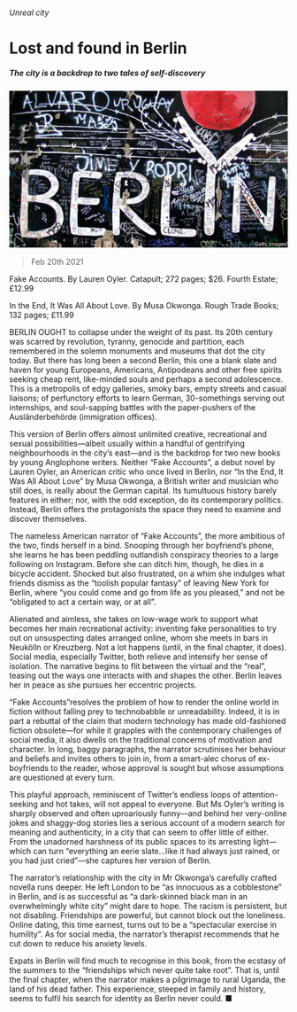 ###### Unreal city

# Lost and found in Berlin 

##### The city is a backdrop to two tales of self-discovery 

![image](images/20210220_bkp006.jpg) 

> Feb 20th 2021 


Fake Accounts. By Lauren Oyler. Catapult; 272 pages; $26. Fourth Estate; £12.99


In the End, It Was All About Love. By Musa Okwonga. Rough Trade Books; 132 pages; £11.99


BERLIN OUGHT to collapse under the weight of its past. Its 20th century was scarred by revolution, tyranny, genocide and partition, each remembered in the solemn monuments and museums that dot the city today. But there has long been a second Berlin, this one a blank slate and haven for young Europeans, Americans, Antipodeans and other free spirits seeking cheap rent, like-minded souls and perhaps a second adolescence. This is a metropolis of edgy galleries, smoky bars, empty streets and casual liaisons; of perfunctory efforts to learn German, 30-somethings serving out internships, and soul-sapping battles with the paper-pushers of the Ausländerbehörde (immigration offices). 


This version of Berlin offers almost unlimited creative, recreational and sexual possibilities—albeit usually within a handful of gentrifying neighbourhoods in the city’s east—and is the backdrop for two new books by young Anglophone writers. Neither “Fake Accounts”, a debut novel by Lauren Oyler, an American critic who once lived in Berlin, nor “In the End, It Was All About Love” by Musa Okwonga, a British writer and musician who still does, is really about the German capital. Its tumultuous history barely features in either; nor, with the odd exception, do its contemporary politics. Instead, Berlin offers the protagonists the space they need to examine and discover themselves.


The nameless American narrator of “Fake Accounts”, the more ambitious of the two, finds herself in a bind. Snooping through her boyfriend’s phone, she learns he has been peddling outlandish conspiracy theories to a large following on Instagram. Before she can ditch him, though, he dies in a bicycle accident. Shocked but also frustrated, on a whim she indulges what friends dismiss as the “toolish popular fantasy” of leaving New York for Berlin, where “you could come and go from life as you pleased,” and not be “obligated to act a certain way, or at all”. 


Alienated and aimless, she takes on low-wage work to support what becomes her main recreational activity: inventing fake personalities to try out on unsuspecting dates arranged online, whom she meets in bars in Neukölln or Kreuzberg. Not a lot happens (until, in the final chapter, it does). Social media, especially Twitter, both relieve and intensify her sense of isolation. The narrative begins to flit between the virtual and the “real”, teasing out the ways one interacts with and shapes the other. Berlin leaves her in peace as she pursues her eccentric projects.


“Fake Accounts”resolves the problem of how to render the online world in fiction without falling prey to technobabble or unreadability. Indeed, it is in part a rebuttal of the claim that modern technology has made old-fashioned fiction obsolete—for while it grapples with the contemporary challenges of social media, it also dwells on the traditional concerns of motivation and character. In long, baggy paragraphs, the narrator scrutinises her behaviour and beliefs and invites others to join in, from a smart-alec chorus of ex-boyfriends to the reader, whose approval is sought but whose assumptions are questioned at every turn. 


This playful approach, reminiscent of Twitter’s endless loops of attention-seeking and hot takes, will not appeal to everyone. But Ms Oyler’s writing is sharply observed and often uproariously funny—and behind her very-online jokes and shaggy-dog stories lies a serious account of a modern search for meaning and authenticity, in a city that can seem to offer little of either. From the unadorned harshness of its public spaces to its arresting light—which can turn “everything an eerie slate…like it had always just rained, or you had just cried”—she captures her version of Berlin.


The narrator’s relationship with the city in Mr Okwonga’s carefully crafted novella runs deeper. He left London to be “as innocuous as a cobblestone” in Berlin, and is as successful as “a dark-skinned black man in an overwhelmingly white city” might dare to hope. The racism is persistent, but not disabling. Friendships are powerful, but cannot block out the loneliness. Online dating, this time earnest, turns out to be a “spectacular exercise in humility”. As for social media, the narrator’s therapist recommends that he cut down to reduce his anxiety levels.


Expats in Berlin will find much to recognise in this book, from the ecstasy of the summers to the “friendships which never quite take root”. That is, until the final chapter, when the narrator makes a pilgrimage to rural Uganda, the land of his dead father. This experience, steeped in family and history, seems to fulfil his search for identity as Berlin never could. ■

